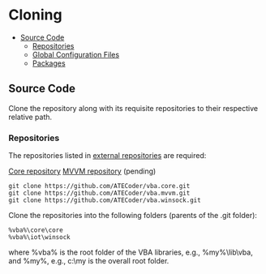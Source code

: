 # Cloning

- [Source Code](#Source-Code)
  - [Repositories](#Repositories)
  - [Global Configuration Files](#Global-Configuration-Files)
  - [Packages](#Packages)

<a name="Source-Code"></a>
## Source Code
Clone the repository along with its requisite repositories to their respective relative path.

### Repositories
The repositories listed in [external repositories] are required:

[Core repository]
[MVVM repository] (pending)

```
git clone https://github.com/ATECoder/vba.core.git
git clone https://github.com/ATECoder/vba.mvvm.git
git clone https://github.com/ATECoder/vba.winsock.git
```

Clone the repositories into the following folders (parents of the .git folder):
```
%vba%\core\core
%vba%\iot\winsock
```
where %vba% is the root folder of the VBA libraries, e.g., %my%\lib\vba, and %my%, e.g., c:\my is the overall root folder.

[external repositories]: ExternalReposCommits.csv
[Core repository]: https://github.com/ATECoder/vba.core.git
[MVVM repository]: https://github.com/ATECoder/vba.mvvm.git
